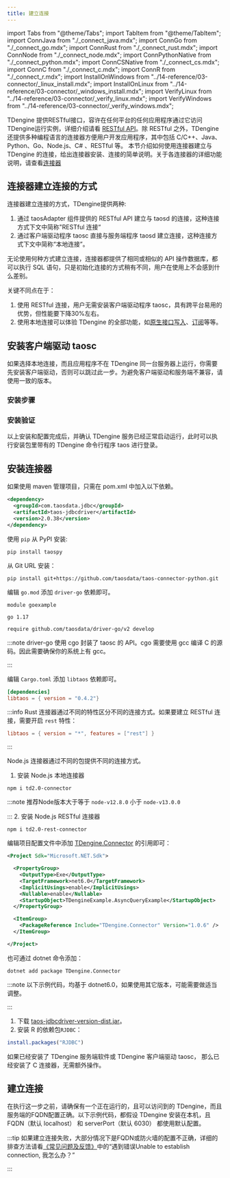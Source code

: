 ```yaml
---
title: 建立连接
--- 
```


import Tabs from "@theme/Tabs";
import TabItem from "@theme/TabItem";
import ConnJava from "./_connect_java.mdx";
import ConnGo from "./_connect_go.mdx";
import ConnRust from "./_connect_rust.mdx";
import ConnNode from "./_connect_node.mdx";
import ConnPythonNative from "./_connect_python.mdx";
import ConnCSNative from "./_connect_cs.mdx";
import ConnC from "./_connect_c.mdx";
import ConnR from "./_connect_r.mdx";
import InstallOnWindows from "../14-reference/03-connector/_linux_install.mdx";
import InstallOnLinux from "../14-reference/03-connector/_windows_install.mdx";
import VerifyLinux from "../14-reference/03-connector/_verify_linux.mdx";
import VerifyWindows from "../14-reference/03-connector/_verify_windows.mdx";

TDengine 提供RESTful接口，容许在任何平台的任何应用程序通过它访问TDengine运行实例，详细介绍请看 [RESTful API](https://docs.taosdata.com/reference/restful-api/)。除 RESTful 之外，TDengine 还提供多种编程语言的连接器方便用户开发应用程序，其中包括 C/C++、Java、Python、Go、Node.js、C# 、RESTful 等。 本节介绍如何使用连接器建立与 TDengine 的连接，给出连接器安装、连接的简单说明。关于各连接器的详细功能说明，请查看[连接器](https://docs.taosdata.com/reference/connector/)

## 连接器建立连接的方式

连接器建立连接的方式，TDengine提供两种:
  1. 通过 taosAdapter 组件提供的 RESTful API 建立与 taosd 的连接，这种连接方式下文中简称"RESTful 连接“ 
  2. 通过客户端驱动程序 taosc 直接与服务端程序 taosd 建立连接，这种连接方式下文中简称“本地连接”。

无论使用何种方式建立连接，连接器都提供了相同或相似的 API 操作数据库，都可以执行 SQL 语句，只是初始化连接的方式稍有不同，用户在使用上不会感到什么差别。

关键不同点在于：
1. 使用 RESTful 连接，用户无需安装客户端驱动程序 taosc，具有跨平台易用的优势，但性能要下降30%左右。
2. 使用本地连接可以体验 TDengine 的全部功能，如[原生接口写入](/reference/connector/cpp#参数绑定-api)、[订阅](reference/connector/cpp#数据订阅接口)等等。


## 安装客户端驱动 taosc

如果选择本地连接，而且应用程序不在 TDengine 同一台服务器上运行，你需要先安装客户端驱动，否则可以跳过此一步。为避免客户端驱动和服务端不兼容，请使用一致的版本。

### 安装步骤

<Tabs defaultValue="linux" groupId="os">
  <TabItem value="linux" label="Linux">
    <InstallOnWindows />
  </TabItem>
  <TabItem value="windows" label="Windows">
    <InstallOnLinux />
  </TabItem>
</Tabs>

### 安装验证

以上安装和配置完成后，并确认 TDengine 服务已经正常启动运行，此时可以执行安装包里带有的 TDengine 命令行程序 taos 进行登录。

<Tabs defaultValue="linux" groupId="os">
  <TabItem value="linux" label="Linux">
    <VerifyLinux />
  </TabItem>
  <TabItem value="windows" label="Windows">
    <VerifyWindows />
  </TabItem>
</Tabs>

## 安装连接器

<Tabs groupId="lang">
<TabItem label="Java" value="java">
  
如果使用 maven 管理项目，只需在 pom.xml 中加入以下依赖。

```xml
<dependency>
  <groupId>com.taosdata.jdbc</groupId>
  <artifactId>taos-jdbcdriver</artifactId>
  <version>2.0.38</version>
</dependency>
```

</TabItem>
<TabItem label="Python" value="python">

使用 `pip` 从 PyPI 安装:
```
pip install taospy
```
从 Git URL 安装：
```
pip install git+https://github.com/taosdata/taos-connector-python.git
```

</TabItem>
<TabItem label="Go" value="go">

编辑 `go.mod` 添加 `driver-go` 依赖即可。
```go-mod title=go.mod
module goexample

go 1.17

require github.com/taosdata/driver-go/v2 develop
```
:::note
driver-go 使用 cgo 封装了 taosc 的 API。cgo 需要使用 gcc 编译 C 的源码。因此需要确保你的系统上有 gcc。

:::

</TabItem>
<TabItem label="Rust" value="rust">

编辑 `Cargo.toml` 添加 `libtaos` 依赖即可。
```toml title=Cargo.toml
[dependencies]
libtaos = { version = "0.4.2"}
```
:::info
Rust 连接器通过不同的特性区分不同的连接方式。如果要建立 RESTful 连接，需要开启 `rest` 特性：
```toml
libtaos = { version = "*", features = ["rest"] }
```

:::

</TabItem>
<TabItem label="Node.js" value="node">

Node.js 连接器通过不同的包提供不同的连接方式。

1. 安装 Node.js 本地连接器
  ```
  npm i td2.0-connector
  ```
  :::note
  推荐Node版本大于等于 `node-v12.8.0` 小于 `node-v13.0.0` 

  :::
2. 安装 Node.js RESTful 连接器
  ```
  npm i td2.0-rest-connector
  ```

</TabItem>
<TabItem label="C#" value="csharp">

编辑项目配置文件中添加 [TDengine.Connector](https://www.nuget.org/packages/TDengine.Connector/) 的引用即可：

```xml title=csharp.csproj {12}
<Project Sdk="Microsoft.NET.Sdk">

  <PropertyGroup>
    <OutputType>Exe</OutputType>
    <TargetFramework>net6.0</TargetFramework>
    <ImplicitUsings>enable</ImplicitUsings>
    <Nullable>enable</Nullable>
    <StartupObject>TDengineExample.AsyncQueryExample</StartupObject>
  </PropertyGroup>

  <ItemGroup>
    <PackageReference Include="TDengine.Connector" Version="1.0.6" />
  </ItemGroup>

</Project>
```
也可通过 dotnet 命令添加：
```
dotnet add package TDengine.Connector
```
:::note 
以下示例代码，均基于 dotnet6.0，如果使用其它版本，可能需要做适当调整。 

:::

</TabItem>
<TabItem label="R" value="r">

1. 下载 [taos-jdbcdriver-version-dist.jar](https://repo1.maven.org/maven2/com/taosdata/jdbc/taos-jdbcdriver/2.0.38/)。
2. 安装 R 的依赖包`RJDBC`：
```R
install.packages("RJDBC")
```
</TabItem>
<TabItem label="C" value="c">

如果已经安装了 TDengine 服务端软件或 TDengine 客户端驱动 taosc， 那么已经安装了 C 连接器，无需额外操作。
<br/>

</TabItem>
</Tabs>


## 建立连接

在执行这一步之前，请确保有一个正在运行的，且可以访问到的 TDengine，而且服务端的FQDN配置正确。以下示例代码，都假设 TDengine 安装在本机，且 FQDN（默认 localhost） 和 serverPort（默认 6030） 都使用默认配置。

<Tabs groupId="lang" defaultValue="java">
  <TabItem label="Java" value="java">
    <ConnJava />
  </TabItem>
  <TabItem label="Python" value="python">
    <ConnPythonNative />
  </TabItem>
  <TabItem label="Go" value="go">
      <ConnGo />
  </TabItem>
  <TabItem label="Rust" value="rust">
    <ConnRust />
  </TabItem>
  <TabItem label="Node.js" value="node">
    <ConnNode />
  </TabItem>
  <TabItem label="C#" value="csharp">
    <ConnCSNative />
  </TabItem>
  <TabItem label="R" value="r">
    <ConnR/>
  </TabItem>
  <TabItem label="C" value="c">
    <ConnC />
  </TabItem>
</Tabs>

:::tip
如果建立连接失败，大部分情况下是FQDN或防火墙的配置不正确，详细的排查方法请看[《常见问题及反馈》](https://docs.taosdata.com/train-fqa/faq)中的“遇到错误Unable to establish connection, 我怎么办？”

:::


